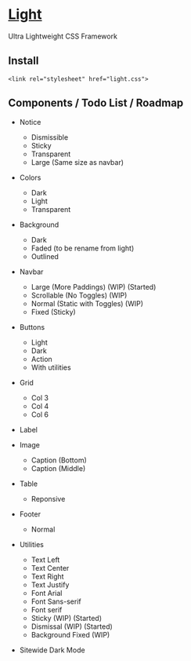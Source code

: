 # [Light](http://cquanu.github.io/light.css/)

Ultra Lightweight CSS Framework

## Install

```
<link rel="stylesheet" href="light.css">
```

## Components / Todo List / Roadmap

- Notice
    - Dismissible
    - Sticky
    - Transparent
    - Large (Same size as navbar)
    
- Colors
    - Dark
    - Light
    - Transparent
    
- Background
    - Dark
    - Faded (to be rename from light)
    - Outlined

- Navbar
    - Large (More Paddings) (WIP) (Started)
    - Scrollable (No Toggles) (WIP)
    - Normal (Static with Toggles) (WIP)
    - Fixed (Sticky)
    
- Buttons
    - Light
    - Dark
    - Action
    - With utilities
        
- Grid
    - Col 3
    - Col 4
    - Col 6
    
- Label

- Image
    - Caption (Bottom)
    - Caption (Middle)
    

    
- Table
    - Reponsive
    
- Footer
    - Normal
    
- Utilities
    - Text Left
    - Text Center
    - Text Right
    - Text Justify
    - Font Arial
    - Font Sans-serif
    - Font serif
    - Sticky (WIP) (Started)
    - Dismissal (WIP) (Started)
    - Background Fixed (WIP)

- Sitewide Dark Mode